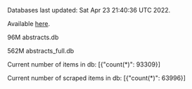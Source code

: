 Databases last updated: Sat Apr 23 21:40:36 UTC 2022. 

Available [here](https://github.com/cbeauhilton/ash-db/releases).


96M	abstracts.db

562M	abstracts_full.db

Current number of items in db:
[{"count(*)": 93309}]

Current number of scraped items in db:
[{"count(*)": 63996}]
